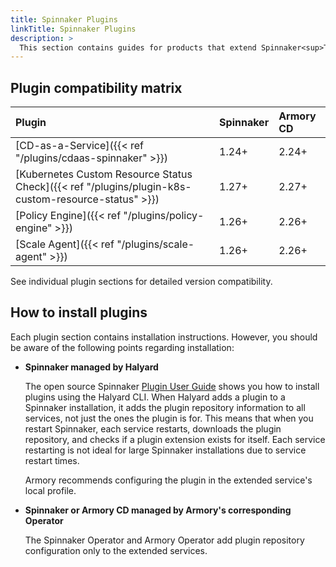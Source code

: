 ```yaml
---
title: Spinnaker Plugins
linkTitle: Spinnaker Plugins
description: >
  This section contains guides for products that extend Spinnaker<sup>TM</sup> and Armory Continuous Deployment functionality.
---
```


## Plugin compatibility matrix

| Plugin | Spinnaker | Armory CD |
|:-------|:--------|:--------|
| [CD-as-a-Service]({{< ref "/plugins/cdaas-spinnaker" >}}) | 1.24+ | 2.24+ |
| [Kubernetes Custom Resource Status Check]({{< ref "/plugins/plugin-k8s-custom-resource-status" >}}) | 1.27+ | 2.27+ |
| [Policy Engine]({{< ref "/plugins/policy-engine" >}}) | 1.26+ | 2.26+ |
| [Scale Agent]({{< ref "/plugins/scale-agent" >}}) | 1.26+ | 2.26+ |

See individual plugin sections for detailed version compatibility.


## How to install plugins

Each plugin section contains installation instructions. However, you should be aware of the following points regarding installation:

* **Spinnaker managed by Halyard**

  The open source Spinnaker [Plugin User Guide](https://spinnaker.io/docs/guides/user/plugins-users/) shows you how to install plugins using the Halyard CLI. When Halyard adds a plugin to a Spinnaker installation, it adds the plugin repository information to all services, not just the ones the plugin is for. This means that when you restart Spinnaker, each service restarts, downloads the plugin repository, and checks if a plugin extension exists for itself. Each service restarting is not ideal for large Spinnaker installations due to service restart times. 
  
  Armory recommends configuring the plugin in the extended service's local profile.

* **Spinnaker or Armory CD managed by Armory's corresponding Operator**

  The Spinnaker Operator and Armory Operator add plugin repository configuration only to the extended services.

  






